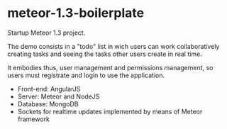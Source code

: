 # meteor-1.3-boilerplate
Startup Meteor 1.3 project.

The demo consists in a "todo" list in wich users can work collaboratively creating tasks and seeing the tasks other users create in real time.

It embodies thus, user management and permissions management, so users must registrate and login to use the application.

- Front-end: AngularJS
- Server: Meteor and NodeJS
- Database: MongoDB
- Sockets for realtime updates implemented by means of Meteor framework
